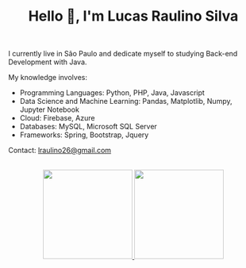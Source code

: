 <h1 align="center">Hello 👋, I'm Lucas Raulino Silva</h1>
<br>
<p>I currently live in São Paulo and dedicate myself to studying Back-end Development with Java.</p>
<p>My knowledge involves:</p>
<ul>
  <li>Programming Languages: Python, PHP, Java, Javascript</li>
  <li>Data Science and Machine Learning: Pandas, Matplotlib, Numpy, Jupyter Notebook</li>
  <li>Cloud: Firebase, Azure</li>
  <li>Databases: MySQL, Microsoft SQL Server</li>
  <li>Frameworks: Spring, Bootstrap, Jquery</li>
</ul>
<p>Contact: <a href="mailto:lraulino26@gmail.com">lraulino26@gmail.com</a></p>
<br>
<div align="center">
<a href="https://github.com/seu-usuário-aqui">
<img loading="lazy" height="180em" src="https://github-readme-stats.vercel.app/api/top-langs/?username=lucasraulinosilva&layout=compact&langs_count=7&theme=dracula"/>
<img loading="lazy" height="180em" src="https://github-readme-stats.vercel.app/api?username=lucasraulinosilva&show_icons=true&theme=dracula&include_all_commits=true&count_private=true"/>
</div>

